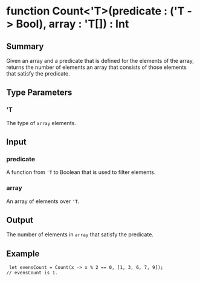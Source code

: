 # function Count<'T>(predicate : ('T -> Bool), array : 'T[]) : Int

## Summary
Given an array and a predicate that is defined
for the elements of the array, returns the number of elements
an array that consists of those elements that satisfy the predicate.

## Type Parameters
### 'T
The type of `array` elements.

## Input
### predicate
A function from `'T` to Boolean that is used to filter elements.
### array
An array of elements over `'T`.

## Output
The number of elements in `array` that satisfy the predicate.

## Example
```qsharp
 let evensCount = Count(x -> x % 2 == 0, [1, 3, 6, 7, 9]);
// evensCount is 1.
```
